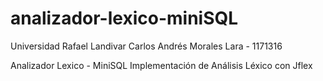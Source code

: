 # analizador-lexico-miniSQL
Universidad Rafael Landivar 
Carlos Andrés Morales Lara - 1171316


Analizador Lexico - MiniSQL
Implementación de Análisis Léxico con Jflex
